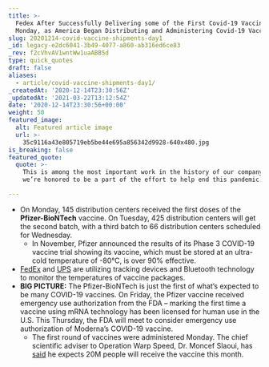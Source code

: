```yaml
---
title: >-
  Fedex After Successfully Delivering some of the First Covid-19 Vaccines on
  Monday, as America Began Distributing and Administering Covid-19 Vaccines.
slug: 20201214-covid-vaccine-shipments-day1
_id: legacy-e2dc6041-3b49-4077-a860-ab316ed6ce83
_rev: f2cVhvAV1wntWw1uaABB5d
type: quick_quotes
draft: false
aliases:
  - article/covid-vaccine-shipments-day1/
_createdAt: '2020-12-14T23:30:56Z'
_updatedAt: '2021-03-22T13:12:54Z'
date: '2020-12-14T23:30:56+00:00'
weight: 50
featured_image:
  alt: Featured article image
  url: >-
    35c9116a43e805719eb5be44e695a856342d9928-640x480.jpg
is_breaking: false
featured_quote:
  quote: >-
    This is among the most important work in the history of our company, and
    we’re honored to be a part of the effort to help end this pandemic.

---
```

* On Monday, 145 distribution centers received the first doses of the **Pfizer-BioNTech** vaccine. On Tuesday, 425 distribution centers will get the second batch, with a third batch to 66 distribution centers scheduled for Wednesday.
  * In November, Pfizer announced the results of its Phase 3 COVID-19 vaccine trial showing its vaccine, which must be stored at an ultra-cold temperature of -80°C, is over 90% effective.
* [FedEx](https://newsroom.fedex.com/newsroom/fedex-to-ship-first-wave-of-covid-19-vaccines-across-the-united-states/) and [UPS](https://www.npr.org/2020/12/13/946101104/ups-executive-vaccine-shipments-will-reach-distribution-centers-monday-morning) are utilizing tracking devices and Bluetooth technology to monitor the temperatures of vaccine packages.
* **BIG PICTURE:** The Pfizer-BioNTech is just the first of what’s expected to be many COVID-19 vaccines. On Friday, the Pfizer vaccine received emergency use authorization from the FDA – marking the first time a vaccine using mRNA technology has been licensed for human use in the U.S. This Thursday, the FDA will meet to consider emergency use authorization of Moderna’s COVID-19 vaccine.
  * The first round of vaccines were administered Monday. The chief scientific adviser to Operation Warp Speed, Dr. Moncef Slaoui, has [said](https://www.npr.org/sections/health-shots/2020/11/16/935554943/we-can-get-back-to-normal-chief-science-adviser-responds-to-vaccine-news) he expects 20M people will receive the vaccine this month.
